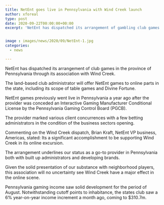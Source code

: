 ```yaml
---
title: NetEnt goes live in Pennsylvania with Wind Creek launch
author: xforeal 
type: post
date: 2020-09-22T00:00:00+00:00
excerpt: 'NetEnt has dispatched its arrangement of gambling club games in the province of Pennsylvania through its organization with Wind Creek '


image : images/news/2020/09/NetEnt-1.jpg
categories:
  - news

---
```

NetEnt has dispatched its arrangement of club games in the province of Pennsylvania through its association with Wind Creek. 

The land-based club administrator will offer NetEnt games to online parts in the state, including its scope of table games and Divine Fortune. 

NetEnt games previously went live in Pennsylvania a year ago after the provider was conceded an Interactive Gaming Manufacturer Conditional License by the Pennsylvania Gaming Control Board (PGCB). 

The provider marked various client concurrences with a few betting administrators in the condition of the business sectors opening. 

Commenting on the Wind Creek dispatch, Brian Kraft, NetEnt VP business, Americas, stated: Its a significant accomplishment to be supporting Wind Creek in its online excursion. 

The arrangement underlines our status as a go-to provider in Pennsylvania both with built up administrators and developing brands. 

Given the solid presentation of our substance with neighborhood players, this association will no uncertainty see Wind Creek have a major effect in the online scene. 

Pennsylvania gaming income saw solid development for the period of August. Notwithstanding cutoff points to inhabitance, the states club saw a 6&percnt; year-on-year income increment a month ago, coming to $310.7m.